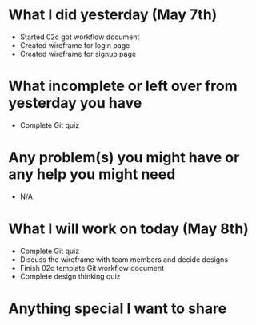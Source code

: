 # What I did yesterday (May 7th)

-   Started 02c got workflow document
-   Created wireframe for login page
-   Created wireframe for signup page

# What incomplete or left over from yesterday you have

-   Complete Git quiz

# Any problem(s) you might have or any help you might need

-   N/A

# What I will work on today (May 8th)

-   Complete Git quiz
-   Discuss the wireframe with team members and decide designs
-   Finish 02c template Git workflow document
-   Complete design thinking quiz

# Anything special I want to share
